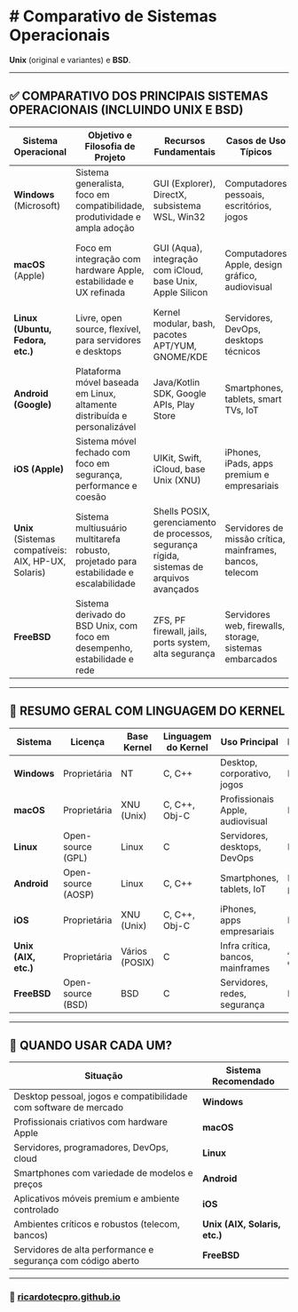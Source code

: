 # # Comparativo de Sistemas Operacionais


**Unix** (original e variantes) e **BSD**.

---

## ✅ COMPARATIVO DOS PRINCIPAIS SISTEMAS OPERACIONAIS (INCLUINDO UNIX E BSD)

| **Sistema Operacional**                              | **Objetivo e Filosofia de Projeto**                                                    | **Recursos Fundamentais**                                                                  | **Casos de Uso Típicos**                                  | **Desempenho e Recursos**                                 | **Vantagens**                                            | **Desvantagens**                                       | **Linguagem do Kernel**           |
| ---------------------------------------------------- | -------------------------------------------------------------------------------------- | ------------------------------------------------------------------------------------------ | --------------------------------------------------------- | --------------------------------------------------------- | -------------------------------------------------------- | ------------------------------------------------------ | --------------------------------- |
| **Windows** (Microsoft)                              | Sistema generalista, foco em compatibilidade, produtividade e ampla adoção             | GUI (Explorer), DirectX, subsistema WSL, Win32                                             | Computadores pessoais, escritórios, jogos                 | Bom desempenho geral, suporte amplo a hardware e software | Compatibilidade, familiaridade, suporte comercial        | Propenso a malware, consumo de recursos, licenças      | **C, C++**, partes em assembly    |
| **macOS** (Apple)                                    | Foco em integração com hardware Apple, estabilidade e UX refinada                      | GUI (Aqua), integração com iCloud, base Unix, Apple Silicon                                | Computadores Apple, design gráfico, audiovisual           | Desempenho excelente (otimizado para hardware Apple)      | Estável, seguro, ideal para criativos                    | Hardware caro, fechado, pouca personalização           | **C, C++**, partes em Objective-C |
| **Linux (Ubuntu, Fedora, etc.)**                     | Livre, open source, flexível, para servidores e desktops                               | Kernel modular, bash, pacotes APT/YUM, GNOME/KDE                                           | Servidores, DevOps, desktops técnicos                     | Leve, altamente performático, escalável                   | Gratuito, personalizável, seguro                         | Curva de aprendizado, suporte comercial limitado       | **C**, partes em assembly         |
| **Android (Google)**                                 | Plataforma móvel baseada em Linux, altamente distribuída e personalizável              | Java/Kotlin SDK, Google APIs, Play Store                                                   | Smartphones, tablets, smart TVs, IoT                      | Boa performance geral, melhor em flagships                | Código aberto, enorme ecossistema, flexível              | Fragmentação, updates lentos, segurança desigual       | **C, C++**, kernel Linux          |
| **iOS (Apple)**                                      | Sistema móvel fechado com foco em segurança, performance e coesão                      | UIKit, Swift, iCloud, base Unix (XNU)                                                      | iPhones, iPads, apps premium e empresariais               | Desempenho elevado, integração Apple Silicon              | Segurança, UX consistente, estabilidade                  | Fechado, hardware caro, pouca liberdade                | **C, C++**, partes em Objective-C |
| **Unix** (Sistemas compatíveis: AIX, HP-UX, Solaris) | Sistema multiusuário multitarefa robusto, projetado para estabilidade e escalabilidade | Shells POSIX, gerenciamento de processos, segurança rígida, sistemas de arquivos avançados | Servidores de missão crítica, mainframes, bancos, telecom | Extremamente estável, projetado para uptime longo         | Robustez, confiabilidade, padrão industrial              | Interface pouco amigável, fechado, hardware específico | **C**, com partes em assembly     |
| **FreeBSD**                                          | Sistema derivado do BSD Unix, com foco em desempenho, estabilidade e rede              | ZFS, PF firewall, jails, ports system, alta segurança                                      | Servidores web, firewalls, storage, sistemas embarcados   | Desempenho de servidor excelente, leve e estável          | Código aberto, alta segurança, documentação de qualidade | Menor comunidade que Linux, curva de aprendizado       | **C**, partes em assembly         |

---

## 📌 RESUMO GERAL COM LINGUAGEM DO KERNEL

| **Sistema**          | **Licença**        | **Base Kernel** | **Linguagem do Kernel** | **Uso Principal**                 | **Desempenho**         | **Facilidade** | **Personalização** |
| -------------------- | ------------------ | --------------- | ----------------------- | --------------------------------- | ---------------------- | -------------- | ------------------ |
| **Windows**          | Proprietária       | NT              | C, C++                  | Desktop, corporativo, jogos       | Muito bom              | Alta           | Média              |
| **macOS**            | Proprietária       | XNU (Unix)      | C, C++, Obj-C           | Profissionais Apple, audiovisual  | Excelente              | Alta           | Baixa              |
| **Linux**            | Open-source (GPL)  | Linux           | C                       | Servidores, desktops, DevOps      | Excelente              | Média          | Alta               |
| **Android**          | Open-source (AOSP) | Linux           | C, C++                  | Smartphones, tablets, IoT         | Boa (varia por device) | Alta           | Alta               |
| **iOS**              | Proprietária       | XNU (Unix)      | C, C++, Obj-C           | iPhones, apps empresariais        | Excelente              | Alta           | Baixíssima         |
| **Unix (AIX, etc.)** | Proprietária       | Vários (POSIX)  | C                       | Infra crítica, bancos, mainframes | Altíssima estabilidade | Baixa          | Baixa              |
| **FreeBSD**          | Open-source (BSD)  | BSD             | C                       | Servidores, redes, segurança      | Excelente              | Média          | Alta               |

---

## 🎯 QUANDO USAR CADA UM?

| Situação                                                         | Sistema Recomendado           |
| ---------------------------------------------------------------- | ----------------------------- |
| Desktop pessoal, jogos e compatibilidade com software de mercado | **Windows**                   |
| Profissionais criativos com hardware Apple                       | **macOS**                     |
| Servidores, programadores, DevOps, cloud                         | **Linux**                     |
| Smartphones com variedade de modelos e preços                    | **Android**                   |
| Aplicativos móveis premium e ambiente controlado                 | **iOS**                       |
| Ambientes críticos e robustos (telecom, bancos)                  | **Unix (AIX, Solaris, etc.)** |
| Servidores de alta performance e segurança com código aberto     | **FreeBSD**                   |

---


### 🚀 [ricardotecpro.github.io](https://ricardotecpro.github.io/)
